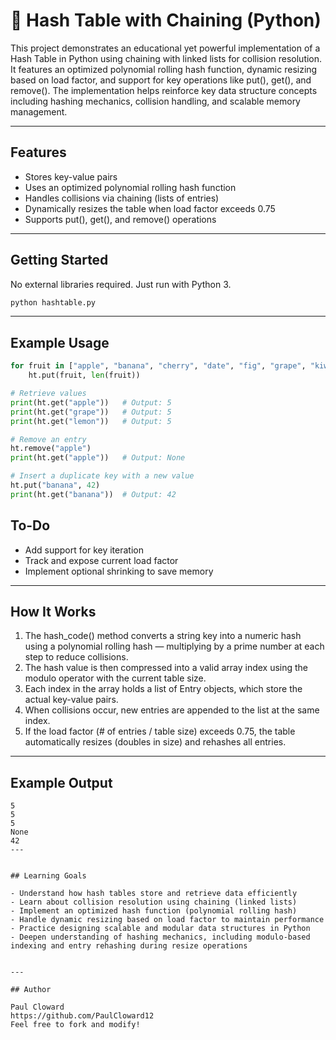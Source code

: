 # 🧠 Hash Table with Chaining (Python)

This project demonstrates an educational yet powerful implementation of a Hash Table in Python using chaining with linked lists for collision resolution. It features an optimized polynomial rolling hash function, dynamic resizing based on load factor, and support for key operations like put(), get(), and remove(). The implementation helps reinforce key data structure concepts including hashing mechanics, collision handling, and scalable memory management.

---

## Features

- Stores key-value pairs
- Uses an optimized polynomial rolling hash function
- Handles collisions via chaining (lists of entries)
- Dynamically resizes the table when load factor exceeds 0.75
- Supports put(), get(), and remove() operations

---

## Getting Started

No external libraries required. Just run with Python 3.

```bash
python hashtable.py
```

---

## Example Usage

```python
for fruit in ["apple", "banana", "cherry", "date", "fig", "grape", "kiwi", "lemon"]:
    ht.put(fruit, len(fruit))

# Retrieve values
print(ht.get("apple"))   # Output: 5
print(ht.get("grape"))   # Output: 5
print(ht.get("lemon"))   # Output: 5

# Remove an entry
ht.remove("apple")
print(ht.get("apple"))   # Output: None

# Insert a duplicate key with a new value
ht.put("banana", 42)
print(ht.get("banana"))  # Output: 42

```
## To-Do

- Add support for key iteration
- Track and expose current load factor
- Implement optional shrinking to save memory
---

## How It Works

1. The hash_code() method converts a string key into a numeric hash using a polynomial rolling hash — multiplying by a prime number at each step to reduce collisions.
2. The hash value is then compressed into a valid array index using the modulo operator with the current table size.
3. Each index in the array holds a list of Entry objects, which store the actual key-value pairs.
4. When collisions occur, new entries are appended to the list at the same index.
5. If the load factor (# of entries / table size) exceeds 0.75, the table automatically resizes (doubles in size) and rehashes all entries.

---

## Example Output

```
5
5
5
None
42
---


## Learning Goals

- Understand how hash tables store and retrieve data efficiently
- Learn about collision resolution using chaining (linked lists)
- Implement an optimized hash function (polynomial rolling hash)
- Handle dynamic resizing based on load factor to maintain performance
- Practice designing scalable and modular data structures in Python
- Deepen understanding of hashing mechanics, including modulo-based indexing and entry rehashing during resize operations


---

## Author

Paul Cloward  
https://github.com/PaulCloward12  
Feel free to fork and modify!
